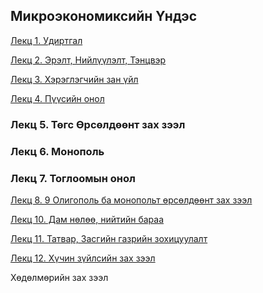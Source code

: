 ## Микроэкономиксийн Үндэс


[Лекц 1. Удиртгал](https://www.dropbox.com/s/m1r78uiyp7g/lectur-Intro.pdf?dl=0)

[Лекц 2. Эрэлт, Нийлүүлэлт, Тэнцвэр](https://www.dropbox.com/s/400aqymuvfppkb5/micro%20lec%201.pdf?dl=0)

[Лекц 3. Хэрэглэгчийн зан үйл](https://www.dropbox.com/s/g03g0csfor0yypf/micro%20lec%203.pdf?dl=0)

[Лекц 4. Пүүсийн онол](https://www.dropbox.com/s/g4t1m4tvsgyczkx/micro%20lec%204.pdf?dl=0)

### Лекц 5. Төгс Өрсөлдөөнт зах зээл

### Лекц 6. Монополь

### Лекц 7. Тоглоомын онол

[ Лекц 8. 9 Олигополь ба монопольт өрсөлдөөнт зах зээл](https://www.dropbox.com/s/wo9xcovkngp5abu/micro%20lec8.pdf?dl=0)

[ Лекц 10. Дам нөлөө, нийтийн бараа]()

[ Лекц 11. Татвар, Засгийн газрийн зохицуулалт]()

[ Лекц 12. Хүчин зүйлсийн зах зээл]()



Хөдөлмөрийн зах зээл
